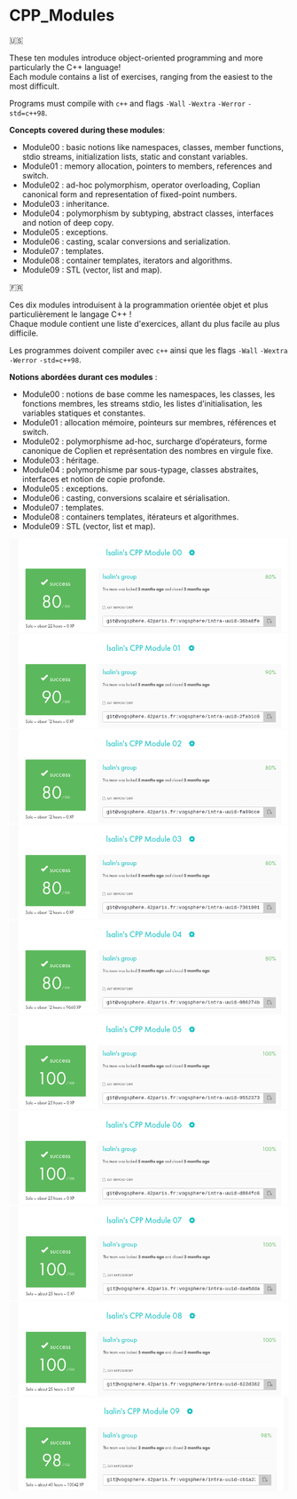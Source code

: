 # CPP_Modules

🇺🇸

These ten modules introduce object-oriented programming and more particularly the C++ language!  
Each module contains a list of exercises, ranging from the easiest to the most difficult.

Programs must compile with `c++` and flags `-Wall` `-Wextra` `-Werror` `-std=c++98`.

__Concepts covered during these modules__:

* Module00 : basic notions like namespaces, classes, member functions, stdio streams, initialization lists, static and constant variables.
* Module01 : memory allocation, pointers to members, references and switch.
* Module02 : ad-hoc polymorphism, operator overloading, Coplian canonical form and representation of fixed-point numbers.
* Module03 : inheritance.
* Module04 : polymorphism by subtyping, abstract classes, interfaces and notion of deep copy.
* Module05 : exceptions.
* Module06 : casting, scalar conversions and serialization.
* Module07 : templates.
* Module08 : container templates, iterators and algorithms.
* Module09 : STL (vector, list and map).

🇫🇷

Ces dix modules introduisent à la programmation orientée objet et plus particulièrement le langage C++ !  
Chaque module contient une liste d'exercices, allant du plus facile au plus difficile.

Les programmes doivent compiler avec `c++` ainsi que les flags `-Wall` `-Wextra` `-Werror` `-std=c++98`.

__Notions abordées durant ces modules__ :

* Module00 : notions de base comme les namespaces, les classes, les fonctions membres, les streams stdio, les listes d’initialisation, les variables statiques et constantes.
* Module01 : allocation mémoire, pointeurs sur membres, références et switch.
* Module02 : polymorphisme ad-hoc, surcharge d’opérateurs, forme canonique de Coplien et représentation des nombres en virgule fixe.
* Module03 : héritage.
* Module04 : polymorphisme par sous-typage, classes abstraites, interfaces et notion de copie profonde.
* Module05 : exceptions.
* Module06 : casting, conversions scalaire et sérialisation.
* Module07 : templates.
* Module08 : containers templates, itérateurs et algorithmes.
* Module09 : STL (vector, list et map).


![Rating](./Module00/rating.png)
![Rating](./Module01/rating.png)
![Rating](./Module02/rating.png)
![Rating](./Module03/rating.png)
![Rating](./Module04/rating.png)
![Rating](./Module05/rating.png)
![Rating](./Module06/rating.png)
![Rating](./Module07/rating.png)
![Rating](./Module08/rating.png)
![Rating](./Module09/rating.png)
